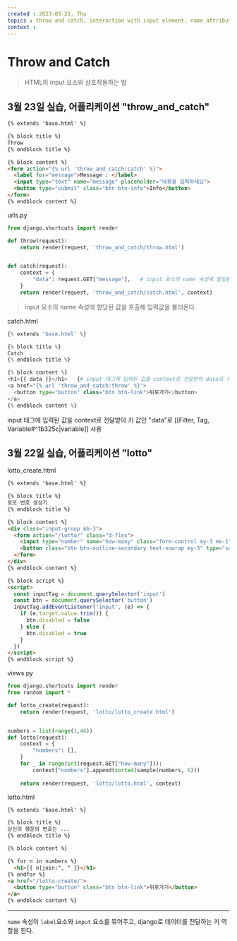```yaml
---
created : 2023-03-23, Thu
topics : throw and catch, interaction with input element, name attribute
context : 
---
```

# Throw and Catch
> HTML의 input 요소와 상호작용하는 법

## 3월 23일 실습, 어플리케이션 "throw_and_catch"
```html
{% extends 'base.html' %}

{% block title %}
Throw
{% endblock title %}

{% block content %}
<form action="{% url 'throw_and_catch:catch' %}">
  <label for="message">Message : </label>
  <input type="text" name="message" placeholder="내용을 입력하세요">
  <button type="submit" class="btn btn-info">Info</button>
</form>
{% endblock content %}
```

urls.py
```python
from django.shortcuts import render

def throw(request):
    return render(request, 'throw_and_catch/throw.html')


def catch(request):
    context = {
        "data": request.GET["message"],   # input 요소의 name 속성에 할당된 값을 호출해 입력값을 불러온다.
    }
    return render(request, 'throw_and_catch/catch.html', context)
```
> input 요소의 name 속성에 할당된 값을 호출해 입력값을 불러온다.

catch.html
```python
{% extends 'base.html' %}

{% block title %}
Catch
{% endblock title %}

{% block content %}
<h1>{{ data }}</h1>   {# input 태그에 입력된 값을 context로 전달받아 data로 사용 #}
<a href="{% url 'throw_and_catch:throw' %}">
  <button type="button" class="btn btn-link">뒤로가기</button>
</a>
{% endblock content %}
```
input 태그에 입력된 값을 context로 전달받아 키 값인 "data"로 [[Filter, Tag, Variable#^1b325c|variable]] 사용


## 3월 22일 실습, 어플리케이션 "lotto"
lotto_create.html
```html
{% extends 'base.html' %}

{% block title %}
로또 번호 생성기
{% endblock title %}

{% block content %}
<div class="input-group mb-3">
  <form action="/lotto/" class="d-flex">
    <input type="number" name="how-many" class="form-control my-3 me-1" aria-label="Sizing example input" aria-describedby="inputGroup-sizing-default" placeholder="몇 개를 생성할까요?">
    <button class="btn btn-outline-secondary text-nowrap my-3" type="submit" id="button-addon2" disabled>생성</button>
  </form>
</div>
{% endblock content %}

{% block script %}
<script>
  const inputTag = document.querySelector('input')
  const btn = document.querySelector('button')
  inputTag.addEventListener('input', (e) => {
    if (e.target.value.trim()) {
      btn.disabled = false
    } else {
      btn.disabled = true
    }
  })
</script>
{% endblock script %}
```

views.py
```python
from django.shortcuts import render
from random import *

def lotto_create(request):
    return render(request, 'lotto/lotto_create.html')


numbers = list(range(1,46))
def lotto(request):
    context = {
        "numbers": [],
    }
    for _ in range(int(request.GET["how-many"])):
        context["numbers"].append(sorted(sample(numbers, 6)))
    
    return render(request, 'lotto/lotto.html', context)

```

lotto.html
```html
{% extends 'base.html' %}

{% block title %}
당신의 행운의 번호는 ...
{% endblock title %}

{% block content %}

{% for n in numbers %}
  <h1>{{ n|join:", " }}</h1>
{% endfor %}
<a href="/lotto-create/">
  <button type="button" class="btn btn-link">뒤로가기</button>
</a>
{% endblock content %}
```

---
`name` 속성이 `label`요소와 `input` 요소를 묶어주고, django로 데이터를 전달하는 키 역할을 한다.